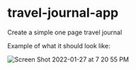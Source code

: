 # travel-journal-app

Create a simple one page travel journal

Example of what it should look like:

![Screen Shot 2022-01-27 at 7 20 55 PM](https://user-images.githubusercontent.com/89321676/151475998-94304f72-513a-423f-926b-aa232f6a4250.png)
